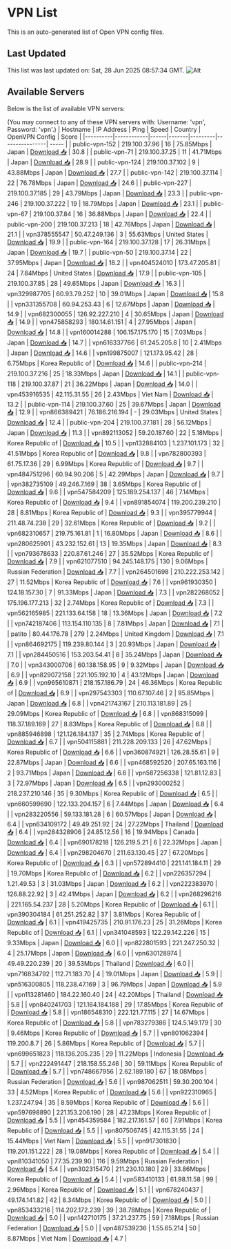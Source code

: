 # VPN List

This is an auto-generated list of Open VPN config files.

## Last Updated

This list was last updated on: Sat, 28 Jun 2025 08:57:34 GMT.
![Alt](https://repobeats.axiom.co/api/embed/186b98318ef1479477931607c1ad7d823f12451f.svg "Repobeats analytics image")

## Available Servers

Below is the list of available VPN servers:

(You may connect to any of these VPN servers with: Username: 'vpn', Password: 'vpn'.)
| Hostname | IP Address | Ping | Speed | Country | OpenVPN Config | Score |
|----------|------------|------|-------|---------|----------------| ----- |
| public-vpn-152 | 219.100.37.96 | 16 | 75.85Mbps | Japan | [Download 📥](./configs/server_0_JP.ovpn) | 30.8 |
| public-vpn-71 | 219.100.37.25 | 11 | 41.71Mbps | Japan | [Download 📥](./configs/server_1_JP.ovpn) | 28.9 |
| public-vpn-124 | 219.100.37.102 | 9 | 43.88Mbps | Japan | [Download 📥](./configs/server_2_JP.ovpn) | 27.7 |
| public-vpn-142 | 219.100.37.114 | 22 | 76.78Mbps | Japan | [Download 📥](./configs/server_3_JP.ovpn) | 24.6 |
| public-vpn-227 | 219.100.37.185 | 29 | 43.79Mbps | Japan | [Download 📥](./configs/server_4_JP.ovpn) | 23.3 |
| public-vpn-246 | 219.100.37.222 | 19 | 18.79Mbps | Japan | [Download 📥](./configs/server_5_JP.ovpn) | 23.1 |
| public-vpn-67 | 219.100.37.84 | 16 | 36.88Mbps | Japan | [Download 📥](./configs/server_6_JP.ovpn) | 22.4 |
| public-vpn-200 | 219.100.37.213 | 18 | 42.76Mbps | Japan | [Download 📥](./configs/server_7_JP.ovpn) | 21.1 |
| vpn378555547 | 50.47.249.136 | 3 | 55.63Mbps | United States | [Download 📥](./configs/server_8_US.ovpn) | 19.9 |
| public-vpn-164 | 219.100.37.128 | 17 | 26.31Mbps | Japan | [Download 📥](./configs/server_9_JP.ovpn) | 19.7 |
| public-vpn-50 | 219.100.37.14 | 22 | 37.95Mbps | Japan | [Download 📥](./configs/server_10_JP.ovpn) | 18.2 |
| vpn404524010 | 173.47.205.81 | 24 | 7.84Mbps | United States | [Download 📥](./configs/server_11_US.ovpn) | 17.9 |
| public-vpn-105 | 219.100.37.85 | 28 | 49.65Mbps | Japan | [Download 📥](./configs/server_12_JP.ovpn) | 16.3 |
| vpn329987705 | 60.93.79.252 | 10 | 39.01Mbps | Japan | [Download 📥](./configs/server_13_JP.ovpn) | 15.8 |
| vpn331355708 | 60.94.253.43 | 6 | 12.67Mbps | Japan | [Download 📥](./configs/server_14_JP.ovpn) | 14.9 |
| vpn682300055 | 126.92.227.210 | 4 | 30.65Mbps | Japan | [Download 📥](./configs/server_15_JP.ovpn) | 14.9 |
| vpn475858293 | 180.14.61.151 | 4 | 27.95Mbps | Japan | [Download 📥](./configs/server_16_JP.ovpn) | 14.8 |
| vpn160014288 | 106.157.175.170 | 15 | 7.03Mbps | Japan | [Download 📥](./configs/server_17_JP.ovpn) | 14.7 |
| vpn616337766 | 61.245.205.8 | 10 | 2.41Mbps | Japan | [Download 📥](./configs/server_18_JP.ovpn) | 14.6 |
| vpn199875007 | 121.173.95.42 | 28 | 6.75Mbps | Korea Republic of | [Download 📥](./configs/server_19_KR.ovpn) | 14.6 |
| public-vpn-214 | 219.100.37.216 | 25 | 18.33Mbps | Japan | [Download 📥](./configs/server_20_JP.ovpn) | 14.1 |
| public-vpn-118 | 219.100.37.87 | 21 | 36.22Mbps | Japan | [Download 📥](./configs/server_21_JP.ovpn) | 14.0 |
| vpn453916535 | 42.115.31.55 | 26 | 2.43Mbps | Viet Nam | [Download 📥](./configs/server_22_VN.ovpn) | 13.2 |
| public-vpn-114 | 219.100.37.60 | 25 | 39.67Mbps | Japan | [Download 📥](./configs/server_23_JP.ovpn) | 12.9 |
| vpn866389421 | 76.186.216.194 | - | 29.03Mbps | United States | [Download 📥](./configs/server_24_US.ovpn) | 12.4 |
| public-vpn-204 | 219.100.37.181 | 28 | 56.12Mbps | Japan | [Download 📥](./configs/server_25_JP.ovpn) | 11.3 |
| vpn892113052 | 59.20.187.60 | 22 | 5.18Mbps | Korea Republic of | [Download 📥](./configs/server_26_KR.ovpn) | 10.5 |
| vpn132884103 | 1.237.101.173 | 32 | 41.51Mbps | Korea Republic of | [Download 📥](./configs/server_27_KR.ovpn) | 9.8 |
| vpn782800393 | 61.75.17.36 | 29 | 6.99Mbps | Korea Republic of | [Download 📥](./configs/server_28_KR.ovpn) | 9.7 |
| vpn484751296 | 60.94.90.206 | 5 | 42.29Mbps | Japan | [Download 📥](./configs/server_29_JP.ovpn) | 9.7 |
| vpn382735109 | 49.246.7.169 | 38 | 3.65Mbps | Korea Republic of | [Download 📥](./configs/server_30_KR.ovpn) | 9.6 |
| vpn547584209 | 125.189.254.137 | 46 | 7.14Mbps | Korea Republic of | [Download 📥](./configs/server_31_KR.ovpn) | 9.4 |
| vpn891854074 | 119.200.239.210 | 28 | 8.81Mbps | Korea Republic of | [Download 📥](./configs/server_32_KR.ovpn) | 9.3 |
| vpn395779944 | 211.48.74.238 | 29 | 32.61Mbps | Korea Republic of | [Download 📥](./configs/server_33_KR.ovpn) | 9.2 |
| vpn682310657 | 219.75.161.81 | 1 | 16.80Mbps | Japan | [Download 📥](./configs/server_34_JP.ovpn) | 8.6 |
| vpn280625901 | 43.232.152.61 | 13 | 19.35Mbps | Japan | [Download 📥](./configs/server_35_JP.ovpn) | 8.3 |
| vpn793678633 | 220.87.61.246 | 27 | 35.52Mbps | Korea Republic of | [Download 📥](./configs/server_36_KR.ovpn) | 7.9 |
| vpn621077510 | 94.245.148.175 | 130 | 9.06Mbps | Russian Federation | [Download 📥](./configs/server_37_RU.ovpn) | 7.7 |
| vpn264501698 | 210.222.253.142 | 27 | 11.52Mbps | Korea Republic of | [Download 📥](./configs/server_38_KR.ovpn) | 7.6 |
| vpn961930350 | 124.18.157.30 | 7 | 91.33Mbps | Japan | [Download 📥](./configs/server_39_JP.ovpn) | 7.3 |
| vpn282268052 | 175.196.177.213 | 32 | 2.74Mbps | Korea Republic of | [Download 📥](./configs/server_40_KR.ovpn) | 7.3 |
| vpn562165985 | 221.133.64.158 | 18 | 13.36Mbps | Japan | [Download 📥](./configs/server_41_JP.ovpn) | 7.2 |
| vpn742187406 | 113.154.110.135 | 8 | 7.81Mbps | Japan | [Download 📥](./configs/server_42_JP.ovpn) | 7.1 |
| patito | 80.44.176.78 | 279 | 2.24Mbps | United Kingdom | [Download 📥](./configs/server_43_GB.ovpn) | 7.1 |
| vpn864692175 | 119.239.80.144 | 3 | 20.93Mbps | Japan | [Download 📥](./configs/server_44_JP.ovpn) | 7.1 |
| vpn284450516 | 153.203.54.41 | 8 | 35.24Mbps | Japan | [Download 📥](./configs/server_45_JP.ovpn) | 7.0 |
| vpn343000706 | 60.138.158.95 | 9 | 9.32Mbps | Japan | [Download 📥](./configs/server_46_JP.ovpn) | 6.9 |
| vpn829072158 | 221.105.192.10 | 4 | 43.12Mbps | Japan | [Download 📥](./configs/server_47_JP.ovpn) | 6.9 |
| vpn965610871 | 218.157.186.79 | 24 | 46.36Mbps | Korea Republic of | [Download 📥](./configs/server_48_KR.ovpn) | 6.9 |
| vpn297543303 | 110.67.107.46 | 2 | 95.85Mbps | Japan | [Download 📥](./configs/server_49_JP.ovpn) | 6.8 |
| vpn421743167 | 210.113.181.89 | 25 | 29.09Mbps | Korea Republic of | [Download 📥](./configs/server_50_KR.ovpn) | 6.8 |
| vpn868315099 | 118.37.189.169 | 27 | 8.83Mbps | Korea Republic of | [Download 📥](./configs/server_51_KR.ovpn) | 6.8 |
| vpn885946898 | 121.126.184.137 | 35 | 2.74Mbps | Korea Republic of | [Download 📥](./configs/server_52_KR.ovpn) | 6.7 |
| vpn504115881 | 211.228.209.133 | 26 | 47.62Mbps | Korea Republic of | [Download 📥](./configs/server_53_KR.ovpn) | 6.6 |
| vpn360874921 | 126.28.55.61 | 9 | 22.87Mbps | Japan | [Download 📥](./configs/server_54_JP.ovpn) | 6.6 |
| vpn468592520 | 207.65.163.116 | 2 | 93.71Mbps | Japan | [Download 📥](./configs/server_55_JP.ovpn) | 6.6 |
| vpn587256338 | 121.81.12.83 | 3 | 72.97Mbps | Japan | [Download 📥](./configs/server_56_JP.ovpn) | 6.5 |
| vpn293000252 | 218.237.210.146 | 35 | 9.30Mbps | Korea Republic of | [Download 📥](./configs/server_57_KR.ovpn) | 6.5 |
| vpn660599690 | 122.133.204.157 | 6 | 7.44Mbps | Japan | [Download 📥](./configs/server_58_JP.ovpn) | 6.4 |
| vpn283220556 | 59.133.181.28 | 6 | 60.57Mbps | Japan | [Download 📥](./configs/server_59_JP.ovpn) | 6.4 |
| vpn634109172 | 49.49.251.92 | 24 | 27.22Mbps | Thailand | [Download 📥](./configs/server_60_TH.ovpn) | 6.4 |
| vpn284328906 | 24.85.12.56 | 16 | 19.94Mbps | Canada | [Download 📥](./configs/server_61_CA.ovpn) | 6.4 |
| vpn690178218 | 126.219.5.21 | 6 | 22.32Mbps | Japan | [Download 📥](./configs/server_62_JP.ovpn) | 6.4 |
| vpn298204670 | 211.63.130.45 | 27 | 67.20Mbps | Korea Republic of | [Download 📥](./configs/server_63_KR.ovpn) | 6.3 |
| vpn572894410 | 221.141.184.11 | 29 | 19.70Mbps | Korea Republic of | [Download 📥](./configs/server_64_KR.ovpn) | 6.2 |
| vpn226357294 | 1.21.49.53 | 3 | 31.03Mbps | Japan | [Download 📥](./configs/server_65_JP.ovpn) | 6.2 |
| vpn222383970 | 126.88.22.92 | 3 | 42.41Mbps | Japan | [Download 📥](./configs/server_66_JP.ovpn) | 6.2 |
| vpn268296216 | 221.165.54.237 | 28 | 5.20Mbps | Korea Republic of | [Download 📥](./configs/server_67_KR.ovpn) | 6.1 |
| vpn390304184 | 61.251.252.82 | 37 | 3.81Mbps | Korea Republic of | [Download 📥](./configs/server_68_KR.ovpn) | 6.1 |
| vpn419425735 | 210.91.176.23 | 25 | 31.26Mbps | Korea Republic of | [Download 📥](./configs/server_69_KR.ovpn) | 6.1 |
| vpn341048593 | 122.29.142.226 | 15 | 9.33Mbps | Japan | [Download 📥](./configs/server_70_JP.ovpn) | 6.0 |
| vpn822801593 | 221.247.250.32 | 4 | 25.17Mbps | Japan | [Download 📥](./configs/server_71_JP.ovpn) | 6.0 |
| vpn630128974 | 49.49.220.239 | 20 | 39.53Mbps | Thailand | [Download 📥](./configs/server_72_TH.ovpn) | 6.0 |
| vpn716834792 | 112.71.183.70 | 4 | 19.01Mbps | Japan | [Download 📥](./configs/server_73_JP.ovpn) | 5.9 |
| vpn516300805 | 118.238.47.169 | 3 | 96.79Mbps | Japan | [Download 📥](./configs/server_74_JP.ovpn) | 5.9 |
| vpn113281460 | 184.22.160.40 | 24 | 42.20Mbps | Thailand | [Download 📥](./configs/server_75_TH.ovpn) | 5.8 |
| vpn840241703 | 121.164.184.188 | 29 | 17.85Mbps | Korea Republic of | [Download 📥](./configs/server_76_KR.ovpn) | 5.8 |
| vpn186548310 | 222.121.77.115 | 27 | 14.67Mbps | Korea Republic of | [Download 📥](./configs/server_77_KR.ovpn) | 5.8 |
| vpn783279386 | 124.5.149.179 | 30 | 9.46Mbps | Korea Republic of | [Download 📥](./configs/server_78_KR.ovpn) | 5.7 |
| vpn801062394 | 119.200.8.7 | 26 | 5.86Mbps | Korea Republic of | [Download 📥](./configs/server_79_KR.ovpn) | 5.7 |
| vpn699651823 | 118.136.205.235 | 29 | 11.22Mbps | Indonesia | [Download 📥](./configs/server_80_ID.ovpn) | 5.7 |
| vpn222491447 | 218.158.55.246 | 30 | 59.11Mbps | Korea Republic of | [Download 📥](./configs/server_81_KR.ovpn) | 5.7 |
| vpn748667956 | 2.62.189.180 | 67 | 18.08Mbps | Russian Federation | [Download 📥](./configs/server_82_RU.ovpn) | 5.6 |
| vpn987062511 | 59.30.200.104 | 33 | 4.52Mbps | Korea Republic of | [Download 📥](./configs/server_83_KR.ovpn) | 5.6 |
| vpn922310965 | 1.237.247.94 | 35 | 8.59Mbps | Korea Republic of | [Download 📥](./configs/server_84_KR.ovpn) | 5.6 |
| vpn597698890 | 221.153.206.190 | 28 | 47.23Mbps | Korea Republic of | [Download 📥](./configs/server_85_KR.ovpn) | 5.5 |
| vpn454359584 | 182.217.161.57 | 60 | 7.91Mbps | Korea Republic of | [Download 📥](./configs/server_86_KR.ovpn) | 5.5 |
| vpn807506745 | 42.115.31.55 | 24 | 15.44Mbps | Viet Nam | [Download 📥](./configs/server_87_VN.ovpn) | 5.5 |
| vpn917301830 | 119.201.151.222 | 28 | 19.08Mbps | Korea Republic of | [Download 📥](./configs/server_88_KR.ovpn) | 5.4 |
| vpn810341050 | 77.35.239.90 | 116 | 9.59Mbps | Russian Federation | [Download 📥](./configs/server_89_RU.ovpn) | 5.4 |
| vpn302315470 | 211.230.10.180 | 29 | 33.86Mbps | Korea Republic of | [Download 📥](./configs/server_90_KR.ovpn) | 5.4 |
| vpn583410133 | 61.98.11.58 | 99 | 2.96Mbps | Korea Republic of | [Download 📥](./configs/server_91_KR.ovpn) | 5.1 |
| vpn678240437 | 49.174.141.82 | 42 | 8.34Mbps | Korea Republic of | [Download 📥](./configs/server_92_KR.ovpn) | 5.0 |
| vpn853433216 | 114.202.172.239 | 39 | 38.78Mbps | Korea Republic of | [Download 📥](./configs/server_93_KR.ovpn) | 5.0 |
| vpn142710175 | 37.21.237.75 | 59 | 7.18Mbps | Russian Federation | [Download 📥](./configs/server_94_RU.ovpn) | 5.0 |
| vpn487539236 | 1.55.65.214 | 50 | 8.87Mbps | Viet Nam | [Download 📥](./configs/server_95_VN.ovpn) | 4.7 |
